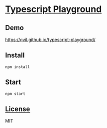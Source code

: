 # [Typescript Playground](https://github.com/qvil/typescript-playground)

## Demo

https://qvil.github.io/typescript-playground/

<!-- ## Prerequisites
- Node.js >= 8.x (Recommended the latest version) -->

## Install

```
npm install
```

## Start

```
npm start
```

<!-- ## 🌏 Supported Browser
| <img src="https://user-images.githubusercontent.com/1215767/34348590-250b3ca2-ea4f-11e7-9efb-da953359321f.png" alt="IE / Edge" /> IE | <img src="https://user-images.githubusercontent.com/1215767/34348380-93e77ae8-ea4d-11e7-8696-9a989ddbbbf5.png" alt="IE / Edge" /> Edge | <img src="https://user-images.githubusercontent.com/1215767/34348383-9e7ed492-ea4d-11e7-910c-03b39d52f496.png" alt="Firefox" /> Firefox | <img src="https://user-images.githubusercontent.com/1215767/34348387-a2e64588-ea4d-11e7-8267-a43365103afe.png" alt="Chrome" /> Chrome | <img src="https://user-images.githubusercontent.com/1215767/34348394-a981f892-ea4d-11e7-9156-d128d58386b9.png" alt="Safari" /> Safari |
|----|-------|---------|--------|--------|
| >= 11 | >= 14 | >= 45 | >= 49 | >= 10 | -->

## [License](https://github.com/qvil/typescript-playground/blob/master/LICENSE)

MIT
